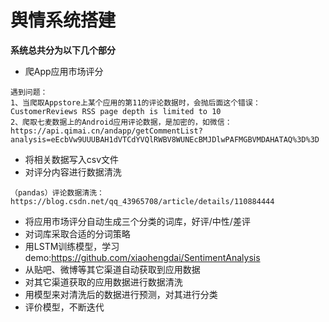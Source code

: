 # **舆情系统搭建**
**系统总共分为以下几个部分**
- 爬App应用市场评分
```
遇到问题：
1、当爬取Appstore上某个应用的第11的评论数据时，会抛后面这个错误：CustomerReviews RSS page depth is limited to 10
2、爬取七麦数据上的Android应用评论数据，是加密的，如微信：https://api.qimai.cn/andapp/getCommentList?analysis=eEcbVw9UUUBAH1dVTCdYVQlRWBV8WUNEcBMJDlwPAFMGBVMDAHATAQ%3D%3D
```
- 将相关数据写入csv文件
- 对评分内容进行数据清洗
```
（pandas）评论数据清洗：https://blog.csdn.net/qq_43965708/article/details/110884444
```
- 将应用市场评分自动生成三个分类的词库，好评/中性/差评
- 对词库采取合适的分词策略
- 用LSTM训练模型，学习demo:https://github.com/xiaohengdai/SentimentAnalysis
- 从贴吧、微博等其它渠道自动获取到应用数据
- 对其它渠道获取的应用数据进行数据清洗
- 用模型来对清洗后的数据进行预测，对其进行分类
- 评价模型，不断迭代
